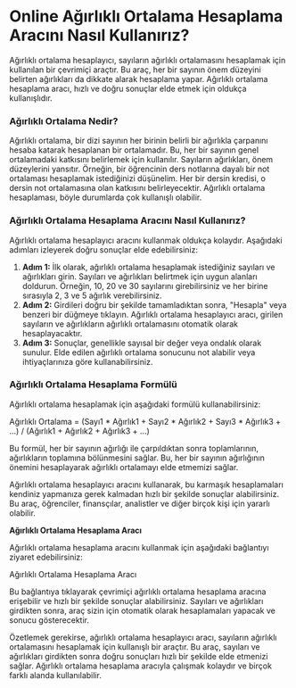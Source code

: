 Online Ağırlıklı Ortalama Hesaplama Aracını Nasıl Kullanırız?
=============================================================

Ağırlıklı ortalama hesaplayıcı, sayıların ağırlıklı ortalamasını hesaplamak için kullanılan bir çevrimiçi araçtır. Bu araç, her bir sayının önem düzeyini belirten ağırlıkları da dikkate alarak hesaplama yapar. Ağırlıklı ortalama hesaplama aracı, hızlı ve doğru sonuçlar elde etmek için oldukça kullanışlıdır.

### Ağırlıklı Ortalama Nedir?

Ağırlıklı ortalama, bir dizi sayının her birinin belirli bir ağırlıkla çarpanını hesaba katarak hesaplanan bir ortalamadır. Bu, her bir sayının genel ortalamadaki katkısını belirlemek için kullanılır. Sayıların ağırlıkları, önem düzeylerini yansıtır. Örneğin, bir öğrencinin ders notlarına dayalı bir not ortalaması hesaplamak istediğinizi düşünelim. Her bir dersin kredisi, o dersin not ortalamasına olan katkısını belirleyecektir. Ağırlıklı ortalama hesaplaması, böyle durumlarda çok kullanışlı olabilir.

### Ağırlıklı Ortalama Hesaplama Aracını Nasıl Kullanırız?

Ağırlıklı ortalama hesaplayıcı aracını kullanmak oldukça kolaydır. Aşağıdaki adımları izleyerek doğru sonuçlar elde edebilirsiniz:

1. **Adım 1:** İlk olarak, ağırlıklı ortalama hesaplamak istediğiniz sayıları ve ağırlıkları girin. Sayıları ve ağırlıkları belirtmek için uygun alanları doldurun. Örneğin, 10, 20 ve 30 sayılarını girebilirsiniz ve her birine sırasıyla 2, 3 ve 5 ağırlık verebilirsiniz.
2. **Adım 2:** Girdileri doğru bir şekilde tamamladıktan sonra, "Hesapla" veya benzeri bir düğmeye tıklayın. Ağırlıklı ortalama hesaplayıcı aracı, girilen sayıların ve ağırlıkların ağırlıklı ortalamasını otomatik olarak hesaplayacaktır.
3. **Adım 3:** Sonuçlar, genellikle sayısal bir değer veya ondalık olarak sunulur. Elde edilen ağırlıklı ortalama sonucunu not alabilir veya ihtiyaçlarınıza göre kullanabilirsiniz.

### Ağırlıklı Ortalama Hesaplama Formülü

Ağırlıklı ortalama hesaplamak için aşağıdaki formülü kullanabilirsiniz:

Ağırlıklı Ortalama = (Sayı1 \* Ağırlık1 + Sayı2 \* Ağırlık2 + Sayı3 \* Ağırlık3 + ...) / (Ağırlık1 + Ağırlık2 + Ağırlık3 + ...)

Bu formül, her bir sayının ağırlığı ile çarpıldıktan sonra toplamlarının, ağırlıkların toplamına bölünmesini sağlar. Bu, her bir sayının ağırlığının önemini hesaplayarak ağırlıklı ortalamayı elde etmemizi sağlar.

Ağırlıklı ortalama hesaplayıcı aracını kullanarak, bu karmaşık hesaplamaları kendiniz yapmanıza gerek kalmadan hızlı bir şekilde sonuçlar alabilirsiniz. Bu araç, öğrenciler, finansçılar, analistler ve diğer birçok kişi için yararlı olabilir.

**Ağırlıklı Ortalama Hesaplama Aracı**

Ağırlıklı ortalama hesaplama aracını kullanmak için aşağıdaki bağlantıyı ziyaret edebilirsiniz:

Ağırlıklı Ortalama Hesaplama Aracı

Bu bağlantıya tıklayarak çevrimiçi ağırlıklı ortalama hesaplama aracına erişebilir ve hızlı bir şekilde sonuçlar alabilirsiniz. Sayıları ve ağırlıkları girdikten sonra, araç sizin için otomatik olarak hesaplamaları yapacak ve sonucu gösterecektir.

Özetlemek gerekirse, ağırlıklı ortalama hesaplayıcı aracı, sayıların ağırlıklı ortalamasını hesaplamak için kullanışlı bir araçtır. Bu araç, sayıları ve ağırlıkları girdikten sonra doğru sonuçları hızlı bir şekilde elde etmenizi sağlar. Ağırlıklı ortalama hesaplama aracıyla çalışmak kolaydır ve birçok farklı alanda kullanılabilir.